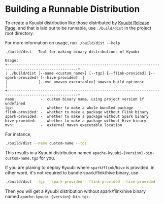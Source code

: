 <!--
 - Licensed to the Apache Software Foundation (ASF) under one or more
 - contributor license agreements.  See the NOTICE file distributed with
 - this work for additional information regarding copyright ownership.
 - The ASF licenses this file to You under the Apache License, Version 2.0
 - (the "License"); you may not use this file except in compliance with
 - the License.  You may obtain a copy of the License at
 -
 -   http://www.apache.org/licenses/LICENSE-2.0
 -
 - Unless required by applicable law or agreed to in writing, software
 - distributed under the License is distributed on an "AS IS" BASIS,
 - WITHOUT WARRANTIES OR CONDITIONS OF ANY KIND, either express or implied.
 - See the License for the specific language governing permissions and
 - limitations under the License.
 -->


# Building a Runnable Distribution

To create a Kyuubi distribution like those distributed by [Kyuubi Release Page](https://kyuubi.apache.org/releases.html),
and that is laid out to be runnable, use `./build/dist` in the project root directory.

For more information on usage, run `./build/dist --help`

```logtalk
./build/dist - Tool for making binary distributions of Kyuubi

Usage:
+------------------------------------------------------------------------------------------------------+
| ./build/dist [--name <custom_name>] [--tgz] [--flink-provided] [--spark-provided] [--hive-provided]  |
|              [--mvn <maven_executable>] <maven build options>                                        |
+------------------------------------------------------------------------------------------------------+
name:           -  custom binary name, using project version if undefined
tgz:            -  whether to make a whole bundled package
flink-provided: -  whether to make a package without Flink binary
spark-provided: -  whether to make a package without Spark binary
hive-provided:  -  whether to make a package without Hive binary
mvn:            -  external maven executable location
```

For instance,

```bash
./build/dist --name custom-name --tgz
```

This results in a Kyuubi distribution named `apache-kyuubi-{version}-bin-custom-name.tgz` for you.

If you are planing to deploy Kyuubi where `spark`/`flink`/`hive` is provided, in other word, it's not required to bundle spark/flink/hive binary, use 

```bash
./build/dist --tgz --spark-provided --flink-provided --hive-provided
```

Then you will get a Kyuubi distribution without spark/flink/hive binary named `apache-kyuubi-{version}-bin.tgz`.
